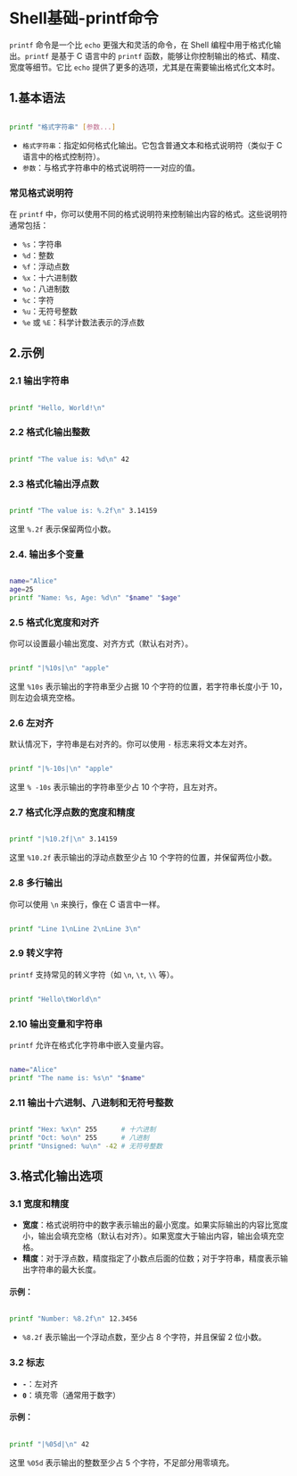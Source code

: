 # Shell基础-printf命令

`printf` 命令是一个比 `echo` 更强大和灵活的命令，在 Shell 编程中用于格式化输出。`printf` 是基于 C 语言中的 `printf` 函数，能够让你控制输出的格式、精度、宽度等细节。它比 `echo` 提供了更多的选项，尤其是在需要输出格式化文本时。

## 1.基本语法

```bash

printf "格式字符串" [参数...]
```

- `格式字符串`：指定如何格式化输出。它包含普通文本和格式说明符（类似于 C 语言中的格式控制符）。
- `参数`：与格式字符串中的格式说明符一一对应的值。

### 常见格式说明符

在 `printf` 中，你可以使用不同的格式说明符来控制输出内容的格式。这些说明符通常包括：
- `%s`：字符串
- `%d`：整数
- `%f`：浮动点数
- `%x`：十六进制数
- `%o`：八进制数
- `%c`：字符
- `%u`：无符号整数
- `%e` 或 `%E`：科学计数法表示的浮点数

## 2.示例

### 2.1 **输出字符串**

```bash

printf "Hello, World!\n"
```


### 2.2 **格式化输出整数**

```bash

printf "The value is: %d\n" 42
```


### 2.3 **格式化输出浮点数**

```bash

printf "The value is: %.2f\n" 3.14159
```

这里 `%.2f` 表示保留两位小数。

### 2.4. **输出多个变量**

```bash

name="Alice"
age=25
printf "Name: %s, Age: %d\n" "$name" "$age"
```


### 2.5 **格式化宽度和对齐**

你可以设置最小输出宽度、对齐方式（默认右对齐）。

```bash

printf "|%10s|\n" "apple"
```

这里 `%10s` 表示输出的字符串至少占据 10 个字符的位置，若字符串长度小于 10，则左边会填充空格。

### 2.6 **左对齐**

默认情况下，字符串是右对齐的。你可以使用 `-` 标志来将文本左对齐。

```bash

printf "|%-10s|\n" "apple"
```

这里 `% -10s` 表示输出的字符串至少占 10 个字符，且左对齐。

### 2.7 **格式化浮点数的宽度和精度**

```bash

printf "|%10.2f|\n" 3.14159
```

这里 `%10.2f` 表示输出的浮动点数至少占 10 个字符的位置，并保留两位小数。

### 2.8 **多行输出**

你可以使用 `\n` 来换行，像在 C 语言中一样。

```bash

printf "Line 1\nLine 2\nLine 3\n"
```


### 2.9 **转义字符**

`printf` 支持常见的转义字符（如 `\n`, `\t`, `\\` 等）。

```bash

printf "Hello\tWorld\n"
```


### 2.10 **输出变量和字符串**

`printf` 允许在格式化字符串中嵌入变量内容。

```bash

name="Alice"
printf "The name is: %s\n" "$name"
```


### 2.11 **输出十六进制、八进制和无符号整数**

```bash

printf "Hex: %x\n" 255      # 十六进制
printf "Oct: %o\n" 255      # 八进制
printf "Unsigned: %u\n" -42 # 无符号整数
```

## 3.格式化输出选项

### 3.1 **宽度和精度**

- **宽度**：格式说明符中的数字表示输出的最小宽度。如果实际输出的内容比宽度小，输出会填充空格（默认右对齐）。如果宽度大于输出内容，输出会填充空格。
- **精度**：对于浮点数，精度指定了小数点后面的位数；对于字符串，精度表示输出字符串的最大长度。

#### 示例：
```bash

printf "Number: %8.2f\n" 12.3456
```

- `%8.2f` 表示输出一个浮动点数，至少占 8 个字符，并且保留 2 位小数。

### 3.2 **标志**

- **`-`**：左对齐
- **`0`**：填充零（通常用于数字）

#### 示例：

```bash

printf "|%05d|\n" 42
```

这里 `%05d` 表示输出的整数至少占 5 个字符，不足部分用零填充。

